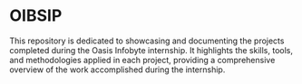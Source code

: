 # OIBSIP
This repository is dedicated to showcasing and documenting the projects completed during the Oasis Infobyte internship. It highlights the skills, tools, and methodologies applied in each project, providing a comprehensive overview of the work accomplished during the internship.
